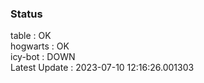 ### Status


table : OK  
hogwarts : OK  
icy-bot : DOWN  
Latest Update : 2023-07-10 12:16:26.001303
